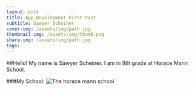 ```yaml
---
layout: post
title: App Development First Post
subtitle: Sawyer Scheiner
cover-img: /assets/img/path.jpg
thumbnail-img: /assets/img/thumb.png
share-img: /assets/img/path.jpg
tags:
---
```

##Hello!
My name is Sawyer Scheiner. I am in 9th grade at Horace Mann School. 

###My School:
![The horace mann school](https://d13b2ieg84qqce.cloudfront.net/8bb75281ba1f5c160a69dd4ada81feb2cb89a105.jpg)
